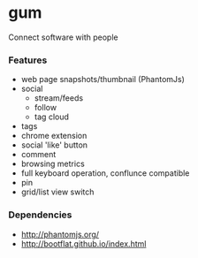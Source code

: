 # gum
Connect software with people

### Features

- web page snapshots/thumbnail (PhantomJs)
- social
  - stream/feeds
  - follow
  - tag cloud
- tags
- chrome extension
- social 'like' button
- comment
- browsing metrics
- full keyboard operation, conflunce compatible
- pin
- grid/list view switch

### Dependencies

- http://phantomjs.org/
- http://bootflat.github.io/index.html
